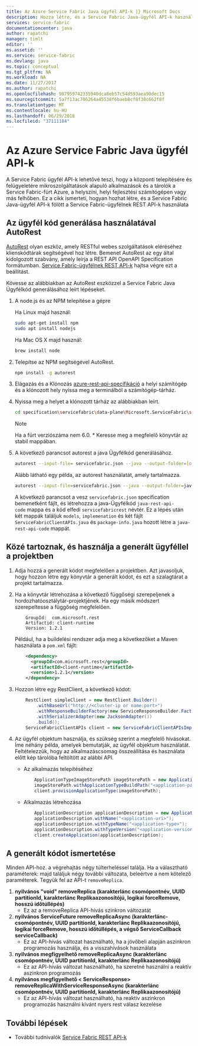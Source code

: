 ```yaml
---
title: Az Azure Service Fabric Java ügyfél API-k |} Microsoft Docs
description: Hozza létre, és a Service Fabric Java-ügyfél API-k használata a Service Fabric ügyfél REST API-specifikációnak használatával
services: service-fabric
documentationcenter: java
author: rapatchi
manager: timlt
editor: ''
ms.assetid: ''
ms.service: service-fabric
ms.devlang: java
ms.topic: conceptual
ms.tgt_pltfrm: NA
ms.workload: NA
ms.date: 11/27/2017
ms.author: rapatchi
ms.openlocfilehash: 987959742335940dca8eb57c54d593aea90dec15
ms.sourcegitcommit: 5a7f13ac706264a45538f6baeb8cf8f30c662f8f
ms.translationtype: MT
ms.contentlocale: hu-HU
ms.lasthandoff: 06/29/2018
ms.locfileid: "37111184"
---
```

# <a name="azure-service-fabric-java-client-apis"></a>Az Azure Service Fabric Java ügyfél API-k

A Service Fabric ügyfél API-k lehetővé teszi, hogy a központi telepítésére és felügyeletére mikroszolgáltatások alapuló alkalmazások és a tárolók a Service Fabric-fürt Azure, a helyszíni, helyi fejlesztési számítógépen vagy más felhőben. Ez a cikk ismerteti, hogyan hozhat létre, és a Service Fabric Java-ügyfél API-k fölött a Service Fabric-ügyfélnek REST API-k használata

## <a name="generate-the-client-code-using-autorest"></a>Az ügyfél kód generálása használatával AutoRest

[AutoRest](https://github.com/Azure/autorest) olyan eszköz, amely RESTful webes szolgáltatások eléréséhez klienskódtárak segítségével hoz létre. Bemenet AutoRest az egy által kidolgozott szabvány, amely leírja a REST API OpenAPI Specification formátumban. [Service Fabric-ügyfélnek REST API-k](https://github.com/Azure/azure-rest-api-specs/tree/master/specification/servicefabric/data-plane) hajtsa végre ezt a beállítást.

Kövesse az alábbiakban az AutoRest eszközzel a Service Fabric Java Ügyfélkód generálásához leírt lépéseket.

1. A node.js és az NPM telepítése a gépre

    Ha Linux majd használ:
    ```bash
    sudo apt-get install npm
    sudo apt install nodejs
    ```
    Ha Mac OS X majd használ:
    ```bash
    brew install node
    ```

2. Telepítse az NPM segítségével AutoRest.
    ```bash
    npm install -g autorest
    ```

3. Elágazás és a Klónozás [azure-rest-api-specifikáció](https://github.com/Azure/azure-rest-api-specs) a helyi számítógép és a klónozott hely nyissa meg a terminálból a számítógép-tárház.


4. Nyissa meg a helyet a klónozott tárház az alábbiakban leírt.
    ```bash
    cd specification\servicefabric\data-plane\Microsoft.ServiceFabric\stable\6.0
    ```

    > [!NOTE]
    > Ha a fürt verziószáma nem 6.0. * Keresse meg a megfelelő könyvtár az stabil mappában.
    >   

5. A következő parancsot autorest a java Ügyfélkód generálásához.
    
    ```bash
    autorest --input-file= servicefabric.json --java --output-folder=[output-folder-name] --namespace=[namespace-of-generated-client]
    ```
   Alább látható egy példa, az autorest használatát, amely tartalmazza.
   
    ```bash
    autorest --input-file=servicefabric.json --java --output-folder=java-rest-api-code --namespace=servicefabricrest
    ```
   
   A következő parancsot a vesz ``servicefabric.json`` specification bemenetként fájlt, és létrehozza a java-Ügyfélkód ``java-rest-api-     code`` mappa és a kód elfedi ``servicefabricrest`` névtér. Ez a lépés után két mappák találjuk ``models``, ``implemenation`` és két fájlt ``ServiceFabricClientAPIs.java`` és ``package-info.java`` hozott létre a ``java-rest-api-code`` mappát.


## <a name="include-and-use-the-generated-client-in-your-project"></a>Közé tartoznak, és használja a generált ügyféllel a projektben

1. Adja hozzá a generált kódot megfelelően a projektben. Azt javasoljuk, hogy hozzon létre egy könyvtár a generált kódot, és ezt a szalagtárat a projekt tartalmazza.
2. Ha a könyvtár létrehozása a következő függőségi szerepeljenek a hordozhatóosztálytár-projektjének. Ha egy másik módszert szerepeltesse a függőség megfelelően.

    ```
        GroupId:  com.microsoft.rest
        Artifactid: client-runtime
        Version: 1.2.1
    ```
    Például, ha a buildelési rendszer adja meg a következőket a Maven használata a ``pom.xml`` fájlt:

    ```xml
        <dependency>
          <groupId>com.microsoft.rest</groupId>
          <artifactId>client-runtime</artifactId>
          <version>1.2.1</version>
        </dependency>
    ```

3. Hozzon létre egy RestClient, a következő kódot:

    ```java
        RestClient simpleClient = new RestClient.Builder()
            .withBaseUrl("http://<cluster-ip or name:port>")
            .withResponseBuilderFactory(new ServiceResponseBuilder.Factory())
            .withSerializerAdapter(new JacksonAdapter())
            .build();
        ServiceFabricClientAPIs client = new ServiceFabricClientAPIsImpl(simpleClient);
    ```
4. Az ügyfél objektum használja, és szükség szerint a megfelelő hívásokat. Íme néhány példa, amelyek bemutatják, az ügyfél objektum használatát. Feltételezzük, hogy az alkalmazáscsomag összeállítása és használata előtt kép tárolóba feltöltött az alábbi API.
    * Az alkalmazás telepítéséhez
    
        ```java
            ApplicationTypeImageStorePath imageStorePath = new ApplicationTypeImageStorePath();
            imageStorePath.withApplicationTypeBuildPath("<application-path-in-image-store>");
            client.provisionApplicationType(imageStorePath);
        ```
    * Alkalmazás létrehozása

        ```java
            ApplicationDescription applicationDescription = new ApplicationDescription();
            applicationDescription.withName("<application-uri>");
            applicationDescription.withTypeName("<application-type>");
            applicationDescription.withTypeVersion("<application-version>");
            client.createApplication(applicationDescription);
        ```

## <a name="understanding-the-generated-code"></a>A generált kódot ismertetése
Minden API-hoz. a végrehajtás négy túlterheléssel találja. Ha a választható paraméterek: majd találjuk négy további változata, beleértve a nem kötelező paraméterek. Tegyük fel az API-t ``removeReplica``.
 1. **nyilvános "void" removeReplica (karakterlánc csomópontnév, UUID partitionId, karakterlánc Replikaazonosítójú, logikai forceRemove, hosszú időtúllépés)**
    * Ez az a removeReplica API-hívás szinkron változatát
 2. **nyilvános ServiceFuture<Void> removeReplicaAsync (karakterlánc-csomópontnév, UUID partitionId, karakterlánc Replikaazonosítójú, logikai forceRemove, hosszú időtúllépés, a végső ServiceCallback<Void> serviceCallback)**
    * Ez az API-hívás változat használható, ha a jövőbeli alapján aszinkron programozás használja, és a visszahívások használata
 3. **nyilvános megfigyelhető<Void> removeReplicaAsync (karakterlánc csomópontnév, UUID partitionId, karakterlánc Replikaazonosítójú)**
    * Ez az API-hívás változat használható, ha szeretné használni a reaktív aszinkron programozás
 4. **nyilvános megfigyelhető < ServiceResponse<Void>> removeReplicaWithServiceResponseAsync (karakterlánc csomópontnév, UUID partitionId, karakterlánc Replikaazonosítójú)**
    * Ez az API-hívás változat használható, ha reaktív aszinkron programozás használni kívánt nyers rest válasz kezelése

## <a name="next-steps"></a>További lépések
* További tudnivalók [Service Fabric REST API-k](https://docs.microsoft.com/rest/api/servicefabric/)

